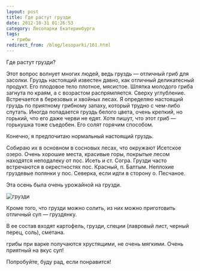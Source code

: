 ```yaml
---
layout: post
title: Где растут грузди
date: 2012-10-31 01:26:53
category: Лесопарки Екатеринбурга
tags:
  - грибы
redirect_from: /blog/lesoparki/161.html
---
```

Где растут грузди?

Этот вопрос волнует многих людей, ведь груздь — отличный гриб для
засолки. Груздь настоящий известен давно, как отличный деликатесный
продукт. Его плодовое тело плотное, мясистое. Шляпка молодого гриба
загнута по краям, а с возрастом распрямляется. Сверху углубление.
Встречается в березовых и хвойных лесах. Я определяю настоящий груздь по
приятному грибному запаху, который трудно с чем-либо спутать. Иногда
попадается груздь белого цвета, очень крепкий, но горький, что его даже
черви не едят. Хотя пишут, что этот гриб — горькушка тоже съедобен. Его
солят горячим способом.

Конечно, я предпочитаю нормальный настоящий груздь.

Собираю их в основном в сосновых лесах, что окружают Исетское озеро.
Очень хорошие места, красивые горы, покрытые лесом находятся неподалеку
от пос. Исеть и ст. Согра. Грузди часто встречаются в окрестностях пос.
Красный, п. Балтым. Неплохие груздевые полянки у пос. Северка, если идти
в сторону о. Песчаное.

Эта осень была очень урожайной на грузди.

![грузди](http://fishingguru.ru/uploads/images/00/00/01/2012/10/30/4cd6d0.jpg)

Кроме того, что грузди можно солить, из них можно приготовить отличный
суп — груздянку.

В ее состав входят картофель, грузди, специи (лавровый лист, черный
перец, соль), сметана.

грибы при варке получаются хрустящими, не очень мягкими. Очень приятный
на вкус суп!

Попробуйте, буду рад, если понравится!
